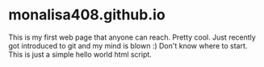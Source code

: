 # monalisa408.github.io
This is my first web page that anyone can reach. Pretty cool. 
Just recently got introduced to git and my mind is blown :)  Don't know where to start. 
This is just a simple hello world html script.
